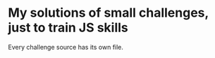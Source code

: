 # My solutions of small challenges, just to train JS skills

Every challenge source has its own file.
